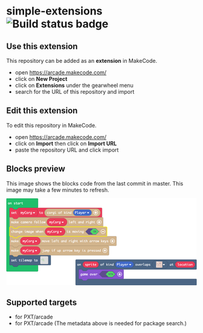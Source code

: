 # simple-extensions ![Build status badge](https://github.com/jennifergithub/simple-extensions/workflows/MakeCode/badge.svg)



## Use this extension

This repository can be added as an **extension** in MakeCode.

* open https://arcade.makecode.com/
* click on **New Project**
* click on **Extensions** under the gearwheel menu
* search for the URL of this repository and import

## Edit this extension

To edit this repository in MakeCode.

* open https://arcade.makecode.com/
* click on **Import** then click on **Import URL**
* paste the repository URL and click import

## Blocks preview

This image shows the blocks code from the last commit in master.
This image may take a few minutes to refresh.

![A rendered view of the blocks](https://github.com/jennifergithub/simple-extensions/raw/master/.makecode/blocks.png)

## Supported targets

* for PXT/arcade
* for PXT/arcade
(The metadata above is needed for package search.)

